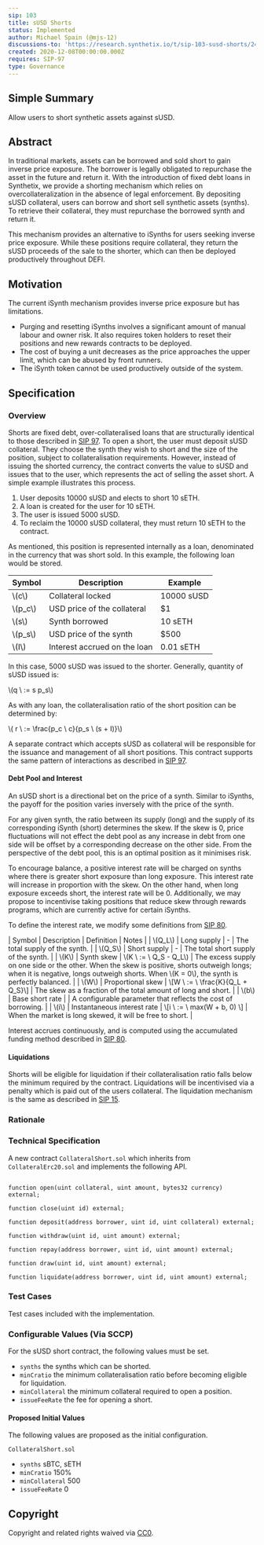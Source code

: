 ```yaml
---
sip: 103
title: sUSD Shorts
status: Implemented
author: Michael Spain (@mjs-12)
discussions-to: 'https://research.synthetix.io/t/sip-103-susd-shorts/248'
created: 2020-12-08T00:00:00.000Z
requires: SIP-97
type: Governance
---
```


## Simple Summary

<!--"If you can't explain it simply, you don't understand it well enough." Simply describe the outcome the proposed changes intends to achieve. This should be non-technical and accessible to a casual community member.-->

Allow users to short synthetic assets against sUSD.

## Abstract

<!--A short (~200 word) description of the proposed change, the abstract should clearly describe the proposed change. This is what *will* be done if the SIP is implemented, not *why* it should be done or *how* it will be done. If the SIP proposes deploying a new contract, write, "we propose to deploy a new contract that will do x".-->

In traditional markets, assets can be borrowed and sold short to gain inverse price exposure. The borrower is legally obligated to repurchase the asset in the future and return it. With the introduction of fixed debt loans in Synthetix, we provide a shorting mechanism which relies on overcollateralization in the absence of legal enforcement. By depositing sUSD collateral, users can borrow and short sell synthetic assets (synths). To retrieve their collateral, they must repurchase the borrowed synth and return it.

This mechanism provides an alternative to iSynths for users seeking inverse price exposure. While these positions require collateral, they return the sUSD proceeds of the sale to the shorter, which can then be deployed productively throughout DEFI.

## Motivation

<!--This is the problem statement. This is the *why* of the SIP. It should clearly explain *why* the current state of the protocol is inadequate.  It is critical that you explain *why* the change is needed, if the SIP proposes changing how something is calculated, you must address *why* the current calculation is inaccurate or wrong. This is not the place to describe how the SIP will address the issue!-->

The current iSynth mechanism provides inverse price exposure but has limitations.

- Purging and resetting iSynths involves a significant amount of manual labour and owner risk. It also requires token holders to reset their positions and new rewards contracts to be deployed.
- The cost of buying a unit decreases as the price approaches the upper limit, which can be abused by front runners.
- The iSynth token cannot be used productively outside of the system.

## Specification

<!--The specification should describe the syntax and semantics of any new feature, there are five sections
1. Overview
2. Rationale
3. Technical Specification
4. Test Cases
5. Configurable Values
-->

### Overview

Shorts are fixed debt, over-collateralised loans that are structurally identical to those described in [SIP 97](https://sips.synthetix.io/sips/sip-97). To open a short, the user must deposit sUSD collateral. They choose the synth they wish to short and the size of the position, subject to collateralisation requirements. However, instead of issuing the shorted currency, the contract converts the value to sUSD and issues that to the user, which represents the act of selling the asset short. A simple example illustrates this process.

1. User deposits 10000 sUSD and elects to short 10 sETH.
2. A loan is created for the user for 10 sETH.
3. The user is issued 5000 sUSD.
4. To reclaim the 10000 sUSD collateral, they must return 10 sETH to the contract.

As mentioned, this position is represented internally as a loan, denominated in the currency that was short sold. In this example, the following loan would be stored.

| Symbol    | Description                  | Example    |
| --------- | ---------------------------- | ---------- |
| \\(c\\)   | Collateral locked            | 10000 sUSD |
| \\(p_c\\) | USD price of the collateral  | $1         |
| \\(s\\)   | Synth borrowed               | 10 sETH    |
| \\(p_s\\) | USD price of the synth       | $500       |
| \\(I\\)   | Interest accrued on the loan | 0.01 sETH  |

In this case, 5000 sUSD was issued to the shorter. Generally, quantity of sUSD issued is:

\\(q \ := s p_s\\)

As with any loan, the collateralisation ratio of the short position can be determined by:

\\( r \ := \frac{p_c \ c}{p_s \ (s + I)}\\)

A separate contract which accepts sUSD as collateral will be responsible for the issuance and management of all short positions. This contract supports the same pattern of interactions as described in [SIP 97](https://sips.synthetix.io/sips/sip-97).

#### Debt Pool and Interest

An sUSD short is a directional bet on the price of a synth. Similar to iSynths, the payoff for the position varies inversely with the price of the synth.

For any given synth, the ratio between its supply (long) and the supply of its corresponding iSynth (short) determines the skew. If the skew is 0, price fluctuations will not effect the debt pool as any increase in debt from one side will be offset by a corresponding decrease on the other side. From the perspective of the debt pool, this is an optimal position as it minimises risk.

To encourage balance, a positive interest rate will be charged on synths where there is greater short exposure than long exposure. This interest rate will increase in proportion with the skew. On the other hand, when long exposure exceeds short, the interest rate will be 0. Additionally, we may propose to incentivise taking positions that reduce skew through rewards programs, which are currently active for certain iSynths.

To define the interest rate, we modify some definitions from [SIP 80](https://sips.synthetix.io/sips/sip-80).

| Symbol | Description | Definition | Notes |
| \\(Q_L\\) | Long supply | - | The total supply of the synth. |
| \\(Q_S\\) | Short supply | - | The total short supply of the synth. |
| \\(K\\) | Synth skew | \\(K \ := \ Q_S - Q_L\\) | The excess supply on one side or the other. When the skew is positive, shorts outweigh longs; when it is negative, longs outweigh shorts. When \\(K = 0\\), the synth is perfectly balanced. |
| \\(W\\) | Proportional skew | \\[W \ := \ \frac{K}{Q_L + Q_S}\\] | The skew as a fraction of the total amount of long and short. |
| \\(b\\) | Base short rate | | A configurable parameter that reflects the cost of borrowing. |
| \\(i\\) | Instantaneous interest rate | \\[i \ := \ max(W + b, 0) \\] | When the market is long skewed, it will be free to short. |

Interest accrues continuously, and is computed using the accumulated funding method described in [SIP 80](https://sips.synthetix.io/sips/sip-80).

#### Liquidations

Shorts will be eligible for liquidation if their collateralisation ratio falls below the minimum required by the contract. Liquidations will be incentivised via a penalty which is paid out of the users collateral. The liquidation mechanism is the same as described in [SIP 15](https://sips.synthetix.io/sips/sip-15).

### Rationale

<!--The rationale fleshes out the specification by describing what motivated the design and why particular design decisions were made. It should describe alternate designs that were considered and related work, e.g. how the feature is supported in other languages. The rationale may also provide evidence of consensus within the community, and should discuss important objections or concerns raised during discussion.-->

### Technical Specification

<!--The technical specification should outline the public API of the changes proposed. That is, changes to any of the interfaces Synthetix currently exposes or the creations of new ones.-->

A new contract `CollateralShort.sol` which inherits from `CollateralErc20.sol` and implements the following API.

```solidity

function open(uint collateral, uint amount, bytes32 currency) external;

function close(uint id) external;

function deposit(address borrower, uint id, uint collateral) external;

function withdraw(uint id, uint amount) external;

function repay(address borrower, uint id, uint amount) external;

function draw(uint id, uint amount) external;

function liquidate(address borrower, uint id, uint amount) external;

```

### Test Cases

Test cases included with the implementation.

### Configurable Values (Via SCCP)

For the sUSD short contract, the following values must be set.

- `synths` the synths which can be shorted.
- `minCratio` the minimum collateralisation ratio before becoming eligible for liquidation.
- `minCollateral` the minimum collateral required to open a position.
- `issueFeeRate` the fee for opening a short.

#### Proposed Initial Values

The following values are proposed as the initial configuration.

`CollateralShort.sol`

- `synths` sBTC, sETH
- `minCratio` 150%
- `minCollateral` 500
- `issueFeeRate` 0

## Copyright

Copyright and related rights waived via [CC0](https://creativecommons.org/publicdomain/zero/1.0/).
